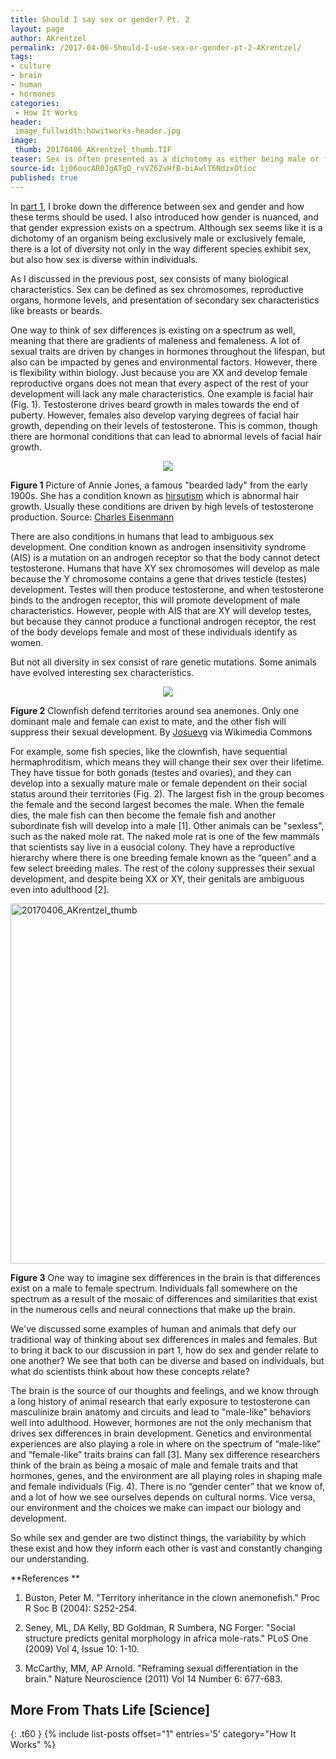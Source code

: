 ```yaml
---
title: Should I say sex or gender? Pt. 2
layout: page
author: AKrentzel
permalink: /2017-04-06-Should-I-use-sex-or-gender-pt-2-AKrentzel/
tags:
- culture
- brain
- human
- hormones
categories:
 - How It Works
header:
 image_fullwidth:howitworks-header.jpg
image:
 thumb: 20170406_AKrentzel_thumb.TIF
teaser: Sex is often presented as a dichotomy as either being male or female, but there is beautiful diversity in how sex presents itself across the animal kingdom.
source-id: 1j06oucAR0JgATgD_rvVZ62vHfB-biAwlT6NdzxOtioc
published: true
---
```

In [part 1](http://thatslifesci.com.s3-website-us-east-1.amazonaws.com/2017-04-03-Should-I-use-sex-or-gender-pt-1-AKrentzel/), I broke down the difference between sex and gender and how these terms should be used. I also introduced how gender is nuanced, and that gender expression exists on a spectrum. Although sex seems like it is a dichotomy of an organism being exclusively male or exclusively female, there is a lot of diversity not only in the way different species exhibit sex, but also how sex is diverse within individuals. 

As I discussed in the previous post, sex consists of many biological characteristics. Sex can be defined as sex chromosomes, reproductive organs, hormone levels, and presentation of secondary sex characteristics like breasts or beards. 

One way to think of sex differences is existing on a spectrum as well, meaning that there are gradients of maleness and femaleness. A lot of sexual traits are driven by changes in hormones throughout the lifespan, but also can be impacted by genes and environmental factors. However, there is flexibility within biology. Just because you are XX and develop female reproductive organs does not mean that every aspect of the rest of your development will lack any male characteristics. One example is facial hair (Fig. 1). Testosterone drives beard growth in males towards the end of puberty. However, females also develop varying degrees of facial hair growth, depending on their levels of testosterone. This is common, though there are hormonal conditions that can lead to abnormal levels of facial hair growth.

<div style="text-align:center"><img src ="https://upload.wikimedia.org/wikipedia/commons/1/1a/Jones%2C_Annie.jpg"/></div>

**Figure 1** Picture of Annie Jones, a famous "bearded lady" from the early 1900s. She has a condition known as [hirsutism](https://en.wikipedia.org/wiki/Hirsutism) which is abnormal hair growth. Usually these conditions are driven by high levels of testosterone production. Source: [Charles Eisenmann](https://en.wikipedia.org/wiki/Hirsutism#/media/File:Jones,_Annie.jpg) 

There are also conditions in humans that lead to ambiguous sex development. One condition known as androgen insensitivity syndrome (AIS) is a mutation on an androgen receptor so that the body cannot detect testosterone. Humans that have XY sex chromosomes will develop as male because the Y chromosome contains a gene that drives testicle (testes) development. Testes will then produce testosterone, and when testosterone binds to the androgen receptor, this will promote development of male characteristics. However, people with AIS that are XY will develop testes, but because they cannot produce a functional androgen receptor, the rest of the body develops female and most of these individuals identify as women.

But not all diversity in sex consist of rare genetic mutations. Some animals have evolved interesting sex characteristics.

<div style="text-align:center"><img src ="[https://upload.wikimedia.org/wikipedia/commons/6/6d/A._ocellaris_y_C._jardinei.jpg](https://upload.wikimedia.org/wikipedia/commons/6/6d/A._ocellaris_y_C._jardinei.jpg%22/)"/></div>

**Figure 2** Clownfish defend territories around sea anemones. Only one dominant male and female can exist to mate, and the other fish will suppress their sexual development. By [Josuevg](https://upload.wikimedia.org/wikipedia/commons/6/6d/A._ocellaris_y_C._jardinei.jpg) via Wikimedia Commons

For example, some fish species, like the clownfish, have sequential hermaphroditism, which means they will change their sex over their lifetime. They have tissue for both gonads (testes and ovaries), and they can develop into a sexually mature male or female dependent on their social status around their territories (Fig. 2). The largest fish in the group becomes the female and the second largest becomes the male. When the female dies, the male fish can then become the female fish and another subordinate fish will develop into a male [1]. Other animals can be "sexless", such as the naked mole rat. The naked mole rat is one of the few mammals that scientists say live in a eusocial colony. They have a reproductive hierarchy where there is one breeding female known as the “queen” and a few select breeding males. The rest of the colony suppresses their sexual development, and despite being XX or XY, their genitals are ambiguous even into adulthood [2]. 

<a data-flickr-embed="true"  href="https://www.flickr.com/photos/139839751@N06/33682782522/in/dateposted-friend/" title="20170406_AKrentzel_thumb"><img src="https://c1.staticflickr.com/3/2924/33682782522_1b16113b03_b.jpg" width="1024" height="576" alt="20170406_AKrentzel_thumb"></a><script async src="//embedr.flickr.com/assets/client-code.js" charset="utf-8"></script>

**Figure 3** One way to imagine sex differences in the brain is that differences exist on a male to female spectrum. Individuals fall somewhere on the spectrum as a result of the mosaic of differences and similarities that exist in the numerous cells and neural connections that make up the brain.

We've discussed some examples of human and animals that defy our traditional way of thinking about sex differences in males and females. But to bring it back to our discussion in part 1, how do sex and gender relate to one another? We see that both can be diverse and based on individuals, but what do scientists think about how these concepts relate?

The brain is the source of our thoughts and feelings, and we know through a long history of animal research that early exposure to testosterone can masculinize brain anatomy and circuits and lead to "male-like" behaviors well into adulthood. However, hormones are not the only mechanism that drives sex differences in brain development. Genetics and environmental experiences are also playing a role in where on the spectrum of “male-like” and “female-like” traits brains can fall [3]. Many sex difference researchers think of the brain as being a mosaic of male and female traits and that hormones, genes, and the environment are all playing roles in shaping male and female individuals (Fig. 4). There is no “gender center” that we know of, and a lot of how we see ourselves depends on cultural norms. Vice versa, our environment and the choices we make can impact our biology and development.

So while sex and gender are two distinct things, the variability by which these exist and how they inform each other is vast and constantly changing our understanding.  

**References **

1) Buston, Peter M. "Territory inheritance in the clown anemonefish." Proc R Soc B (2004): S252-254.

2) Seney, ML, DA Kelly, BD Goldman, R Sumbera, NG Forger. "Social structure predicts genital morphology in africa mole-rats." PLoS One (2009) Vol 4, Issue 10: 1-10. 

3) McCarthy, MM, AP Arnold. "Reframing sexual differentiation in the brain." Nature Neuroscience (2011) Vol 14 Number 6: 677-683. 

## More From Thats Life [Science]
{: .t60 }
{% include list-posts offset="1" entries='5' category="How It Works" %}

